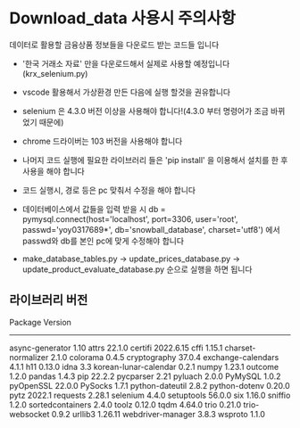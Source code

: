 # Download_data 사용시 주의사항
데이터로 활용할 금융상품 정보들을 다운로드 받는 코드들 입니다
- '한국 거래소 자료' 만을 다운로드해서 실제로 사용할 예정입니다(krx_selenium.py)
- vscode 활용해서 가상환경 만든 다음에 실행 할것을 권유합니다
- selenium 은 4.3.0 버전 이상을 사용해야 합니다!(4.3.0 부터 명령어가 조금 바뀌었기 때문에)
- chrome 드라이버는 103 버전을 사용해야 합니다
- 나머지 코드 실행에 필요한 라이브러리 들은 'pip install' 을 이용해서 설치를 한 후 사용을 해야 합니다
- 코드 실행시, 경로 등은 pc 맞춰서 수정을 해야 합니다

- 데이터베이스에서 값들을 입력 받을 시 db = pymysql.connect(host='localhost', port=3306, user='root', passwd='yoy0317689*', db='snowball_database', charset='utf8') 에서 passwd와 db를 본인 pc에 맞게 수정해야 합니다
- make_database_tables.py  ->  update_prices_database.py  ->  update_product_evaluate_database.py 순으로 실행을 하면 됩니다

## 라이브러리 버전
Package               Version
--------------------- ---------
async-generator       1.10
attrs                 22.1.0
certifi               2022.6.15
cffi                  1.15.1
charset-normalizer    2.1.0
colorama              0.4.5
cryptography          37.0.4
exchange-calendars    4.1.1
h11                   0.13.0
idna                  3.3
korean-lunar-calendar 0.2.1
numpy                 1.23.1
outcome               1.2.0
pandas                1.4.3
pip                   22.2.2
pycparser             2.21
pyluach               2.0.0
PyMySQL               1.0.2
pyOpenSSL             22.0.0
PySocks               1.7.1
python-dateutil       2.8.2
python-dotenv         0.20.0
pytz                  2022.1
requests              2.28.1
selenium              4.4.0
setuptools            56.0.0
six                   1.16.0
sniffio               1.2.0
sortedcontainers      2.4.0
toolz                 0.12.0
tqdm                  4.64.0
trio                  0.21.0
trio-websocket        0.9.2
urllib3               1.26.11
webdriver-manager     3.8.3
wsproto               1.1.0
